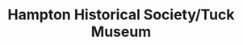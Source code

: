 ---
layout: repo
title: "Hampton Historical Society/Tuck Museum
"
id: 5895
permalink: repos/5895/
---